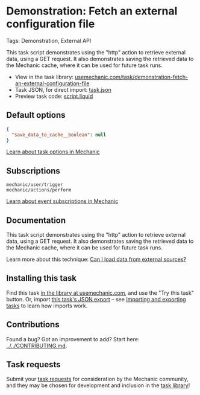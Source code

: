 # Demonstration: Fetch an external configuration file

Tags: Demonstration, External API

This task script demonstrates using the "http" action to retrieve external data, using a GET request. It also demonstrates saving the retrieved data to the Mechanic cache, where it can be used for future task runs.

* View in the task library: [usemechanic.com/task/demonstration-fetch-an-external-configuration-file](https://usemechanic.com/task/demonstration-fetch-an-external-configuration-file)
* Task JSON, for direct import: [task.json](../../tasks/demonstration-fetch-an-external-configuration-file.json)
* Preview task code: [script.liquid](./script.liquid)

## Default options

```json
{
  "save_data_to_cache__boolean": null
}
```

[Learn about task options in Mechanic](https://docs.usemechanic.com/article/471-task-options)

## Subscriptions

```liquid
mechanic/user/trigger
mechanic/actions/perform
```

[Learn about event subscriptions in Mechanic](https://docs.usemechanic.com/article/408-subscriptions)

## Documentation

This task script demonstrates using the "http" action to retrieve external data, using a GET request. It also demonstrates saving the retrieved data to the Mechanic cache, where it can be used for future task runs.

Learn more about this technique: [Can I load data from external sources?](https://docs.usemechanic.com/article/460-can-i-load-data-from-external-sources)

## Installing this task

Find this task [in the library at usemechanic.com](https://usemechanic.com/task/demonstration-fetch-an-external-configuration-file), and use the "Try this task" button. Or, import [this task's JSON export](../../tasks/demonstration-fetch-an-external-configuration-file.json) – see [Importing and exporting tasks](https://docs.usemechanic.com/article/505-importing-and-exporting-tasks) to learn how imports work.

## Contributions

Found a bug? Got an improvement to add? Start here: [../../CONTRIBUTING.md](../../CONTRIBUTING.md).

## Task requests

Submit your [task requests](https://mechanic.canny.io/task-requests) for consideration by the Mechanic community, and they may be chosen for development and inclusion in the [task library](https://tasks.mechanic.dev/)!
